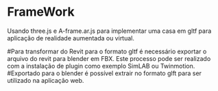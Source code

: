 # FrameWork
Usando three.js e A-frame.ar.js para implementar uma casa em gltf para aplicação de realidade aumentada ou virtual.

#Para transformar do Revit para o formato gltf é necessário exportar o arquivo do revit para blender em FBX. Este processo pode ser realizado com a instalação de plugin como exemplo SimLAB ou Twinmotion.
#Exportado para o blender é possível extrair no formato glft para ser utilizado na aplicação web.
